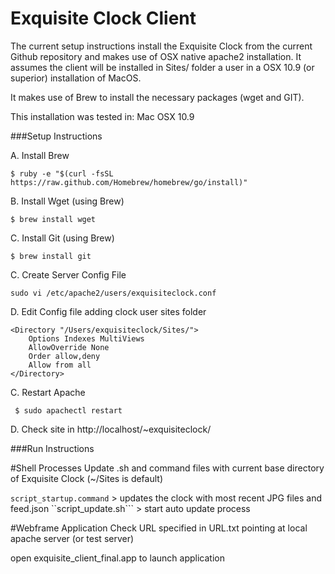 Exquisite Clock Client 
======================

The current setup instructions install the Exquisite Clock from the current Github repository and makes use of OSX native apache2 installation. It assumes the client will be installed in Sites/ folder a user in a OSX 10.9 (or superior) installation of MacOS.

It makes use of Brew to install the necessary packages (wget and GIT).

This installation was tested in: Mac OSX 10.9 

###Setup Instructions


A. Install Brew

```$ ruby -e "$(curl -fsSL https://raw.github.com/Homebrew/homebrew/go/install)"```

B. Install Wget (using Brew)

```$ brew install wget```

C. Install Git (using Brew)

```$ brew install git```


C. Create Server Config File

```sudo vi /etc/apache2/users/exquisiteclock.conf```

D. Edit Config file adding clock user sites folder

```
<Directory "/Users/exquisiteclock/Sites/">
    Options Indexes MultiViews
    AllowOverride None
    Order allow,deny
    Allow from all
</Directory>
```

C. Restart Apache

``` $ sudo apachectl restart```

D. Check site in http://localhost/~exquisiteclock/

###Run  Instructions

#Shell Processes
Update .sh and command files with current base directory of Exquisite Clock (~/Sites is default)

```script_startup.command```	> updates the clock with most recent JPG files and feed.json
``script_update.sh``` > start auto update process

#Webframe Application
Check URL specified in URL.txt pointing at local apache server (or test server)

open exquisite_client_final.app to launch application



